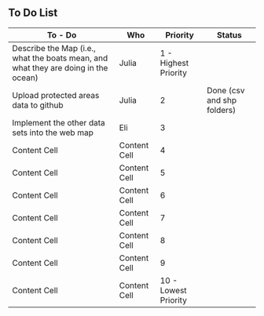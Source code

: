 ## To Do List

| To - Do  | Who |  Priority | Status |
| ------------- | ------------- | ------------- | ------------- |
| Describe the Map (i.e., what the boats mean, and what they are doing in the ocean)  | Julia  |  1 - Highest Priority |  |
| Upload protected areas data to github | Julia  |  2 | Done (csv and shp folders) |
| Implement the other data sets into the web map  | Eli  |  3 |  |
| Content Cell  | Content Cell  |  4 |  |
| Content Cell  | Content Cell  |  5 |  |
| Content Cell  | Content Cell  |  6 |  |
| Content Cell  | Content Cell  |  7 |  |
| Content Cell  | Content Cell  |  8 |  |
| Content Cell  | Content Cell  |  9 |  |
| Content Cell  | Content Cell  |  10 - Lowest Priority |  |

